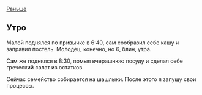 [Раньше](2019.09.27.md)

## Утро
Малой поднялся по привычке в 6:40, сам сообразил себе кашу и заправил постель. Молодец, конечно, но 6, блин, утра.  

Сам же поднялся в 8:30, помыл вчерашнюю посуду и сделал себе греческий салат из остатков.

Сейчас семейство собирается на шашлыки. После этого я запущу свои процессы.
